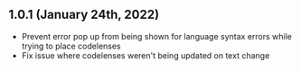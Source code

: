 ## 1.0.1 (January 24th, 2022)

* Prevent error pop up from being shown for language syntax errors while trying to place codelenses
* Fix issue where codelenses weren't being updated on text change
